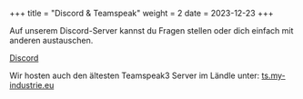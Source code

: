 +++
title = "Discord & Teamspeak"
weight = 2
date = 2023-12-23
+++

Auf unserem Discord-Server kannst du Fragen stellen oder dich einfach mit anderen austauschen.

[Discord](https://discord.gg/cme7VwQh7p)

Wir hosten auch den ältesten Teamspeak3 Server im Ländle unter:
[ts.my-industrie.eu](ts3server://ts.my-industrie.eu)